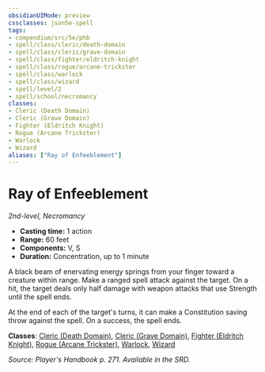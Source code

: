 ```yaml
---
obsidianUIMode: preview
cssclasses: json5e-spell
tags:
- compendium/src/5e/phb
- spell/class/cleric/death-domain
- spell/class/cleric/grave-domain
- spell/class/fighter/eldritch-knight
- spell/class/rogue/arcane-trickster
- spell/class/warlock
- spell/class/wizard
- spell/level/2
- spell/school/necromancy
classes:
- Cleric (Death Domain)
- Cleric (Grave Domain)
- Fighter (Eldritch Knight)
- Rogue (Arcane Trickster)
- Warlock
- Wizard
aliases: ["Ray of Enfeeblement"]
---
```

# Ray of Enfeeblement
*2nd-level, Necromancy*  

- **Casting time:** 1 action
- **Range:** 60 feet
- **Components:** V, S
- **Duration:** Concentration, up to 1 minute

A black beam of enervating energy springs from your finger toward a creature within range. Make a ranged spell attack against the target. On a hit, the target deals only half damage with weapon attacks that use Strength until the spell ends.

At the end of each of the target's turns, it can make a Constitution saving throw against the spell. On a success, the spell ends.

**Classes**: [Cleric (Death Domain)](4-Resources/Compendium/classes/cleric-death-domain.md), [Cleric (Grave Domain)](4-Resources/Compendium/classes/cleric-grave-domain-xge.md), [Fighter (Eldritch Knight)](4-Resources/Compendium/classes/fighter-eldritch-knight.md), [Rogue (Arcane Trickster)](4-Resources/Compendium/classes/rogue-arcane-trickster.md), [Warlock](4-Resources/Compendium/classes/warlock.md), [Wizard](4-Resources/Compendium/classes/wizard.md)

*Source: Player's Handbook p. 271. Available in the SRD.*